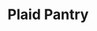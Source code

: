 ---
title: "Plaid Pantry"
url: /portland/plaid-pantry-southeast-stark-street/
shop: Lebensmittel
---
